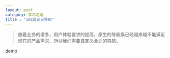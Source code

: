 ```yaml
---
layout: post
category: 学习之路
title : "iOS自定义导航"
---
```


> 随着业务的增多，用户体验要求的提高，原生的导航条已经越来越不能满足现在的产品需求，所以我们需要自定义合适的导航。



demo